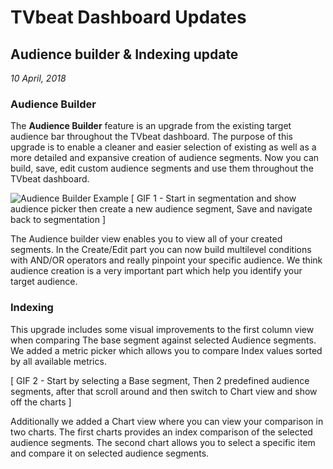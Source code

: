 # TVbeat Dashboard Updates

## Audience builder & Indexing update
*10 April, 2018*

### Audience Builder
The **Audience Builder** feature is an upgrade from the existing target audience bar throughout the TVbeat dashboard. The purpose of this upgrade is to enable a cleaner and easier selection of existing as well as a more detailed and expansive creation of audience segments. Now you can build, save, edit custom audience segments and use them throughout the TVbeat dashboard.

![Audience Builder Example](http://g.recordit.co/879U9cNK1p.gif)
[ GIF 1 - Start in segmentation and show audience picker then create a new audience segment, Save and navigate back to segmentation ]

The Audience builder view enables you to view all of your created segments. In the Create/Edit part you can now build multilevel conditions with AND/OR operators and really pinpoint your specific audience. We think audience creation is a very important part which help you identify your target audience. 


### Indexing
This upgrade includes some visual improvements to the first column view when comparing The base segment against selected Audience segments. We added a metric picker which allows you to compare Index values sorted by all available metrics. 

[ GIF 2 - Start by selecting a Base segment, Then 2 predefined audience segments, after that scroll around and then switch to Chart view and show off the charts ]

Additionally we added a Chart view where you can view your comparison in two charts. The first charts provides an index comparison of the selected audience segments. The second chart allows you to select a specific item and compare it on selected audience segments.
